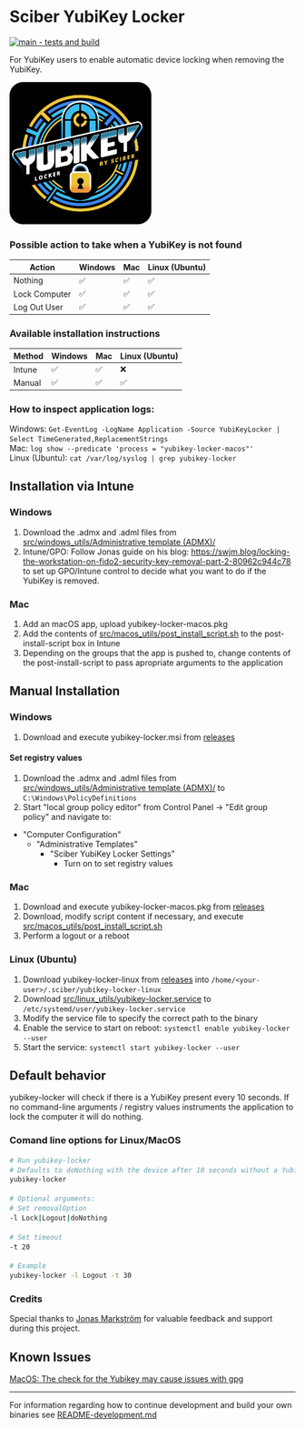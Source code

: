 # Sciber YubiKey Locker
[![main - tests and build](https://github.com/sciber-io/yubikey-locker/actions/workflows/ci.yml/badge.svg?branch=main)](https://github.com/sciber-io/yubikey-locker/actions/workflows/ci.yml)

For YubiKey users to enable automatic device locking when removing the YubiKey.

<img src="images/sciber_yklocker.png" alt="YubiKey Autolocker by Sciber" width="250"/>




### Possible action to take when a YubiKey is not found
| Action        | Windows   | Mac  | Linux (Ubuntu)  |
| ---           | ---       | ---  | ---    |
| Nothing       | ✅       | ✅   | ✅    |
| Lock Computer | ✅       | ✅   | ✅    |
| Log Out User  | ✅       | ✅   | ✅    |

### Available installation instructions
| Method        | Windows   | Mac   | Linux (Ubuntu) |
| ---           | ---       | ---  | ---    |
| Intune        | ✅       | ✅   | ❌
| Manual        | ✅       | ✅   | ✅    |

### How to inspect application logs:
Windows: ```Get-EventLog -LogName Application -Source YubiKeyLocker | Select TimeGenerated,ReplacementStrings ```  
Mac:   ```log show --predicate 'process = "yubikey-locker-macos"' ```  
Linux (Ubuntu):  ```cat /var/log/syslog | grep yubikey-locker ```  


## Installation via Intune
### Windows
1. Download the .admx and .adml files from [src/windows_utils/Administrative template (ADMX)/](src/windows_utils/Administrative%20template%20(ADMX)/)
2. Intune/GPO: Follow Jonas guide on his blog: https://swjm.blog/locking-the-workstation-on-fido2-security-key-removal-part-2-80962c944c78 to set up GPO/Intune control to decide what you want to do if the YubiKey is removed.
### Mac
1. Add an macOS app, upload yubikey-locker-macos.pkg
2. Add the contents of [src/macos_utils/post_install_script.sh](src/macos_utils/post_install_script.sh) to the post-install-script box in Intune
3. Depending on the groups that the app is pushed to, change contents of the post-install-script to pass apropriate arguments to the application


## Manual Installation
### Windows
1. Download and execute yubikey-locker.msi from [releases](https://github.com/sciber-io/yubikey-locker/releases)
#### Set registry values

1. Download the .admx and .adml files from [src/windows_utils/Administrative template (ADMX)/](src/windows_utils/Administrative%20template%20(ADMX)/) to `C:\Windows\PolicyDefinitions`
2. Start "local group policy editor" from Control Panel -> "Edit group policy" and navigate to:
  - "Computer Configuration"
    - "Administrative Templates"
      - "Sciber YubiKey Locker Settings"
        - Turn on to set registry values

### Mac
1. Download and execute yubikey-locker-macos.pkg from [releases](https://github.com/sciber-io/yubikey-locker/releases)
2. Download, modify script content if necessary, and execute [src/macos_utils/post_install_script.sh](src/macos_utils/post_install_script.sh)
3. Perform a logout or a reboot

### Linux (Ubuntu)
1. Download yubikey-locker-linux from [releases](https://github.com/sciber-io/yubikey-locker/releases) into  `/home/<your-user>/.sciber/yubikey-locker-linux `
2. Download [src/linux_utils/yubikey-locker.service](src/linux_utils/yubikey-locker.service) to `/etc/systemd/user/yubikey-locker.service`
3. Modify the service file to specify the correct path to the binary
4. Enable the service to start on reboot:  ```systemctl enable yubikey-locker --user ```
5. Start the service:  ```systemctl start yubikey-locker --user ```



## Default behavior
yubikey-locker will check if there is a YubiKey present every 10 seconds. If no command-line arguments / registry values instruments the application to lock the computer it will do nothing.






### Comand line options for Linux/MacOS
```bash
# Run yubikey-locker
# Defaults to doNothing with the device after 10 seconds without a YubiKey
yubikey-locker

# Optional arguments:
# Set removalOption
-l Lock|Logout|doNothing

# Set timeout
-t 20

# Example
yubikey-locker -l Logout -t 30
```


### Credits
Special thanks to [Jonas Markström](https://github.com/JMarkstrom/) for valuable feedback and support during this project.


## Known Issues
[MacOS: The check for the Yubikey may cause issues with gpg](https://github.com/sciber-io/yubikey-locker/issues/78)
____
For information regarding how to continue development and build your own binaries see [README-development.md](README_development.md)
